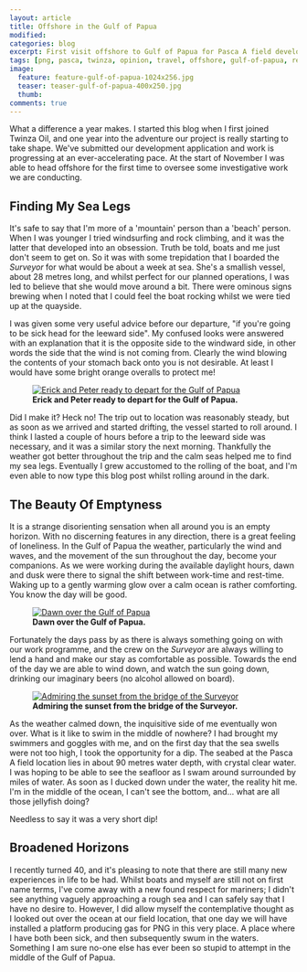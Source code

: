 ```yaml
---
layout: article
title: Offshore in the Gulf of Papua
modified:
categories: blog
excerpt: First visit offshore to Gulf of Papua for Pasca A field development.
tags: [png, pasca, twinza, opinion, travel, offshore, gulf-of-papua, remote, ocean]
image:
  feature: feature-gulf-of-papua-1024x256.jpg
  teaser: teaser-gulf-of-papua-400x250.jpg
  thumb:
comments: true
---
```


What a difference a year makes. I started this blog when I first joined Twinza Oil, and one year into the adventure our project is really starting to take shape. We've submitted our development application and work is progressing at an ever-accelerating pace. At the start of November I was able to head offshore for the first time to oversee some investigative work we are conducting.

## Finding My Sea Legs

It's safe to say that I'm more of a 'mountain' person than a 'beach' person. When I was younger I tried windsurfing and rock climbing, and it was the latter that developed into an obsession. Truth be told, boats and me just don't seem to get on. So it was with some trepidation that I boarded the _Surveyor_ for what would be about a week at sea. She's a smallish vessel, about 28 metres long, and whilst perfect for our planned operations, I was led to believe that she would move around a bit. There were ominous signs brewing when I noted that I could feel the boat rocking whilst we were tied up at the quayside.

I was given some very useful advice before our departure, "if you're going to be sick head for the leeward side". My confused looks were answered with an explanation that it is the opposite side to the windward side, in other words the side that the wind is not coming from. Clearly the wind blowing the contents of your stomach back onto you is not desirable. At least I would have some bright orange overalls to protect me!

<figure>
	<a href="{{ site.url }}/images/surveyor-ready-to-depart.jpg" data-lightbox="image-1" data-title="Erick and Peter ready to depart for the Gulf of Papua">
		<img src="{{ site.url }}/images/surveyor-ready-to-depart.jpg" alt="Erick and Peter ready to depart for the Gulf of Papua"/>
	</a>
	<figcaption><strong>Erick and Peter ready to depart for the Gulf of Papua.</strong></figcaption>
</figure>

Did I make it? Heck no! The trip out to location was reasonably steady, but as soon as we arrived and started drifting, the vessel started to roll around. I think I lasted a couple of hours before a trip to the leeward side was necessary, and it was a similar story the next morning. Thankfully the weather got better throughout the trip and the calm seas helped me to find my sea legs. Eventually I grew accustomed to the rolling of the boat, and I'm even able to now type this blog post whilst rolling around in the dark.

## The Beauty Of Emptyness

It is a strange disorienting sensation when all around you is an empty horizon. With no discerning features in any direction, there is a great feeling of loneliness. In the Gulf of Papua the weather, particularly the wind and waves, and the movement of the sun throughout the day, become your companions. As we were working during the available daylight hours, dawn and dusk were there to signal the shift between work-time and rest-time. Waking up to a gently warming glow over a calm ocean is rather comforting. You know the day will be good.

<figure>
	<a href="{{ site.url }}/images/dawn-gulf-of-papua.jpg" data-lightbox="image-2" data-title="Dawn over the Gulf of Papua">
		<img src="{{ site.url }}/images/dawn-gulf-of-papua.jpg" alt="Dawn over the Gulf of Papua"/>
	</a>
	<figcaption><strong>Dawn over the Gulf of Papua.</strong></figcaption>
</figure>

Fortunately the days pass by as there is always something going on with our work programme, and the crew on the _Surveyor_ are always willing to lend a hand and make our stay as comfortable as possible. Towards the end of the day we are able to wind down, and watch the sun going down, drinking our imaginary beers (no alcohol allowed on board).

<figure>
	<a href="{{ site.url }}/images/resting-surveyor-bridge.jpg" data-lightbox="image-3" data-title="Admiring the sunset from the bridge of the Surveyor">
		<img src="{{ site.url }}/images/resting-surveyor-bridge.jpg" alt="Admiring the sunset from the bridge of the Surveyor"/>
	</a>
	<figcaption><strong>Admiring the sunset from the bridge of the Surveyor.</strong></figcaption>
</figure>

As the weather calmed down, the inquisitive side of me eventually won over. What is it like to swim in the middle of nowhere? I had brought my swimmers and goggles with me, and on the first day that the sea swells were not too high, I took the opportunity for a dip. The seabed at the Pasca A field location lies in about 90 metres water depth, with crystal clear water. I was hoping to be able to see the seafloor as I swam around surrounded by miles of water. As soon as I ducked down under the water, the reality hit me. I'm in the middle of the ocean, I can't see the bottom, and... what are all those jellyfish doing?

Needless to say it was a very short dip!

## Broadened Horizons

I recently turned 40, and it's pleasing to note that there are still many new experiences in life to be had. Whilst boats and myself are still not on first name terms, I've come away with a new found respect for mariners; I didn't see anything vaguely approaching a rough sea and I can safely say that I have no desire to. However, I did allow myself the contemplative thought as I looked out over the ocean at our field location, that one day we will have installed a platform producing gas for PNG in this very place. A place where I have both been sick, and then subsequently swum in the waters. Something I am sure no-one else has ever been so stupid to attempt in the middle of the Gulf of Papua.